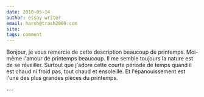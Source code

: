 ```yaml
---
date: 2010-05-14
author: essay writer
email: harsh@trash2009.com
site: 
tags: comment
---
```


<!-- http://uk.bestessays.com -->
<p>Bonjour, je vous remercie de cette description beaucoup de printemps. Moi-même l'amour de printemps beaucoup. Il me semble toujours la nature est de se réveiller. Surtout que j'adore cette courte période de temps quand il est chaud ni froid pas, tout chaud et ensoleillé. Et l'épanouissement est l'une des plus grandes pièces du printemps.</p>
---